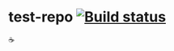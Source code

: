 # test-repo [![Build status](https://ci.frigg.io/badges/frigg/test-repo/)](https://ci.frigg.io/frigg/test-repo/last/)

:coffee:
